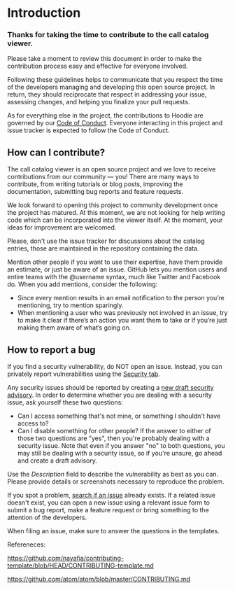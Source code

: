 # Introduction

### Thanks for taking the time to contribute to the call catalog viewer.

Please take a moment to review this document in order to make the contribution process easy and effective for everyone involved.

Following these guidelines helps to communicate that you respect the time of the developers managing and developing this open source project. In return, they should reciprocate that respect in addressing your issue, assessing changes, and helping you finalize your pull requests.

As for everything else in the project, the contributions to Hoodie are governed by our [Code of Conduct](CODE-OF-CONDUCT.md). Everyone interacting in this project and issue tracker is expected to follow the Code of Conduct.

## How can I contribute?

The call catalog viewer is an open source project and we love to receive contributions from our community — you! There are many ways to contribute, from writing tutorials or blog posts, improving the documentation, submitting bug reports and feature requests.

We look forward to opening this project to community development once the project has matured. At this moment, we are not looking for help writing code which can be incorporated into the viewer itself. At the moment, your ideas for improvement are welcomed.

Please, don't use the issue tracker for discussions about the catalog entries, those are maintained in the repository containing the data.

Mention other people if you want to use their expertise, have them provide an estimate, or just be aware of an issue. GitHub lets you mention users and entire teams with the @username syntax, much like Twitter and Facebook do. When you add mentions, consider the following:

- Since every mention results in an email notification to the person you’re mentioning, try to mention sparingly.
- When mentioning a user who was previously not involved in an issue, try to make it clear if there’s an action you want them to take or if you’re just making them aware of what’s going on.

## How to report a bug

If you find a security vulnerability, do NOT open an issue. Instead, you can privately report vulnerabilities using the [Security tab](https://github.com/coastal-science/call-catalog-viewer/security/advisories).

Any security issues should be reported by creating a [new draft security advisory]((https://github.com/coastal-science/call-catalog-viewer/security/advisories)). In order to determine whether you are dealing with a security issue, ask yourself these two questions:

- Can I access something that's not mine, or something I shouldn't have access to?
- Can I disable something for other people?
If the answer to either of those two questions are "yes", then you're probably dealing with a security issue. Note that even if you answer "no" to both questions, you may still be dealing with a security issue, so if you're unsure, go ahead and create a draft advisory.

Use the _Description_ field to describe the vulnerability as best as you can. Please provide details or screenshots necessary to reproduce the problem.

If you spot a problem, [search if an issue](https://github.com/coastal-science/call-catalog-viewer/issues) already exists. If a related issue doesn't exist, you can open a new issue using a relevant issue form to submit a bug report, make a feature request or bring something to the attention of the developers.

When filing an issue, make sure to answer the questions in the templates.


Refereneces:

https://github.com/nayafia/contributing-template/blob/HEAD/CONTRIBUTING-template.md

https://github.com/atom/atom/blob/master/CONTRIBUTING.md
